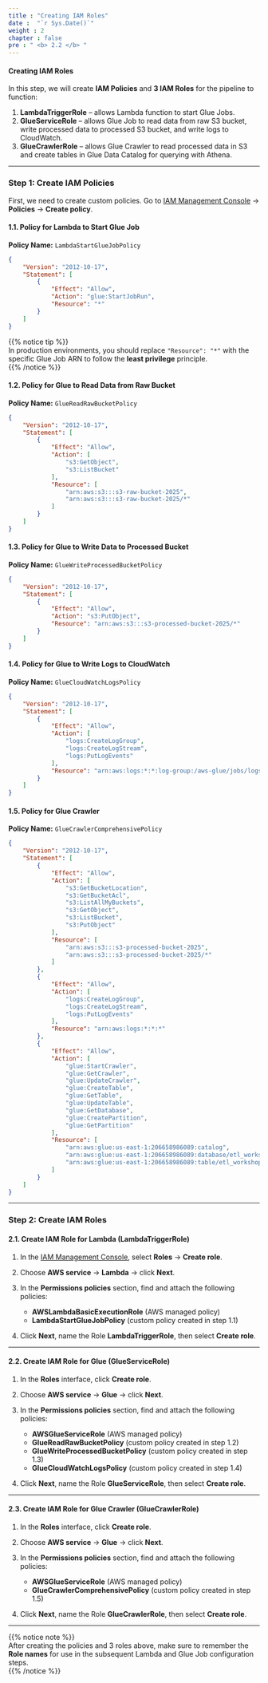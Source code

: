 ```yaml
---
title : "Creating IAM Roles"
date :  "`r Sys.Date()`" 
weight : 2 
chapter : false
pre : " <b> 2.2 </b> "
---
```


#### Creating IAM Roles

In this step, we will create **IAM Policies** and **3 IAM Roles** for the pipeline to function:

1. **LambdaTriggerRole** – allows Lambda function to start Glue Jobs.  
2. **GlueServiceRole** – allows Glue Job to read data from raw S3 bucket, write processed data to processed S3 bucket, and write logs to CloudWatch.  
3. **GlueCrawlerRole** – allows Glue Crawler to read processed data in S3 and create tables in Glue Data Catalog for querying with Athena.

---

### Step 1: Create IAM Policies

First, we need to create custom policies. Go to [IAM Management Console](https://console.aws.amazon.com/iamv2/) → **Policies** → **Create policy**.

#### 1.1. Policy for Lambda to Start Glue Job

**Policy Name:** `LambdaStartGlueJobPolicy`

```json
{
    "Version": "2012-10-17",
    "Statement": [
        {
            "Effect": "Allow",
            "Action": "glue:StartJobRun",
            "Resource": "*"
        }
    ]
}
```

{{% notice tip %}}  
In production environments, you should replace `"Resource": "*"` with the specific Glue Job ARN to follow the **least privilege** principle.  
{{% /notice %}}

#### 1.2. Policy for Glue to Read Data from Raw Bucket

**Policy Name:** `GlueReadRawBucketPolicy`

```json
{
    "Version": "2012-10-17",
    "Statement": [
        {
            "Effect": "Allow",
            "Action": [
                "s3:GetObject",
                "s3:ListBucket"
            ],
            "Resource": [
                "arn:aws:s3:::s3-raw-bucket-2025",
                "arn:aws:s3:::s3-raw-bucket-2025/*"
            ]
        }
    ]
}
```

#### 1.3. Policy for Glue to Write Data to Processed Bucket

**Policy Name:** `GlueWriteProcessedBucketPolicy`

```json
{
    "Version": "2012-10-17",
    "Statement": [
        {
            "Effect": "Allow",
            "Action": "s3:PutObject",
            "Resource": "arn:aws:s3:::s3-processed-bucket-2025/*"
        }
    ]
}
```

#### 1.4. Policy for Glue to Write Logs to CloudWatch

**Policy Name:** `GlueCloudWatchLogsPolicy`

```json
{
    "Version": "2012-10-17",
    "Statement": [
        {
            "Effect": "Allow",
            "Action": [
                "logs:CreateLogGroup",
                "logs:CreateLogStream",
                "logs:PutLogEvents"
            ],
            "Resource": "arn:aws:logs:*:*:log-group:/aws-glue/jobs/logs-v2:*"
        }
    ]
}
```

#### 1.5. Policy for Glue Crawler

**Policy Name:** `GlueCrawlerComprehensivePolicy`

```json
{
    "Version": "2012-10-17",
    "Statement": [
        {
            "Effect": "Allow",
            "Action": [
                "s3:GetBucketLocation",
                "s3:GetBucketAcl",
                "s3:ListAllMyBuckets",
                "s3:GetObject",
                "s3:ListBucket",
                "s3:PutObject"
            ],
            "Resource": [
                "arn:aws:s3:::s3-processed-bucket-2025",
                "arn:aws:s3:::s3-processed-bucket-2025/*"
            ]
        },
        {
            "Effect": "Allow",
            "Action": [
                "logs:CreateLogGroup",
                "logs:CreateLogStream",
                "logs:PutLogEvents"
            ],
            "Resource": "arn:aws:logs:*:*:*"
        },
        {
            "Effect": "Allow",
            "Action": [
                "glue:StartCrawler",
                "glue:GetCrawler",
                "glue:UpdateCrawler",
                "glue:CreateTable",
                "glue:GetTable",
                "glue:UpdateTable",
                "glue:GetDatabase",
                "glue:CreatePartition",
                "glue:GetPartition"
            ],
            "Resource": [
                "arn:aws:glue:us-east-1:206658986089:catalog",
                "arn:aws:glue:us-east-1:206658986089:database/etl_workshop_db",
                "arn:aws:glue:us-east-1:206658986089:table/etl_workshop_db/*"
            ]
        }
    ]
}
```

---

### Step 2: Create IAM Roles

#### 2.1. Create IAM Role for Lambda (LambdaTriggerRole)

1. In the [IAM Management Console](https://console.aws.amazon.com/iamv2/), select **Roles** → **Create role**.  
2. Choose **AWS service** → **Lambda** → click **Next**.  
3. In the **Permissions policies** section, find and attach the following policies:
   - **AWSLambdaBasicExecutionRole** (AWS managed policy)
   - **LambdaStartGlueJobPolicy** (custom policy created in step 1.1)

4. Click **Next**, name the Role **LambdaTriggerRole**, then select **Create role**.

---

#### 2.2. Create IAM Role for Glue (GlueServiceRole)

1. In the **Roles** interface, click **Create role**.
2. Choose **AWS service** → **Glue** → click **Next**.
3. In the **Permissions policies** section, find and attach the following policies:
   - **AWSGlueServiceRole** (AWS managed policy)
   - **GlueReadRawBucketPolicy** (custom policy created in step 1.2)
   - **GlueWriteProcessedBucketPolicy** (custom policy created in step 1.3)
   - **GlueCloudWatchLogsPolicy** (custom policy created in step 1.4)

4. Click **Next**, name the Role **GlueServiceRole**, then select **Create role**.

---

#### 2.3. Create IAM Role for Glue Crawler (GlueCrawlerRole)

1. In the **Roles** interface, click **Create role**.
2. Choose **AWS service** → **Glue** → click **Next**.
3. In the **Permissions policies** section, find and attach the following policies:
   - **AWSGlueServiceRole** (AWS managed policy)
   - **GlueCrawlerComprehensivePolicy** (custom policy created in step 1.5)

4. Click **Next**, name the Role **GlueCrawlerRole**, then select **Create role**.
    
---

{{% notice note %}}  
After creating the policies and 3 roles above, make sure to remember the **Role names** for use in the subsequent Lambda and Glue Job configuration steps.  
{{% /notice %}}